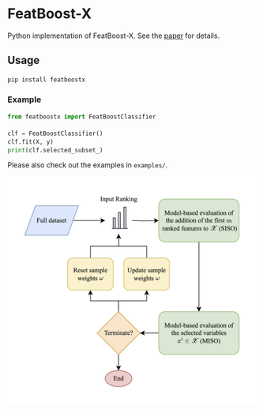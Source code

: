 # FeatBoost-X
Python implementation of FeatBoost-X. See the [paper]() for details.


## Usage
```shell
pip install featboostx
```

### Example
```python
from featboostx import FeatBoostClassifier

clf = FeatBoostClassifier()
clf.fit(X, y)
print(clf.selected_subset_)
```
Please also check out the examples in `examples/`.


![Figure 1](images/Figure_1.png)
